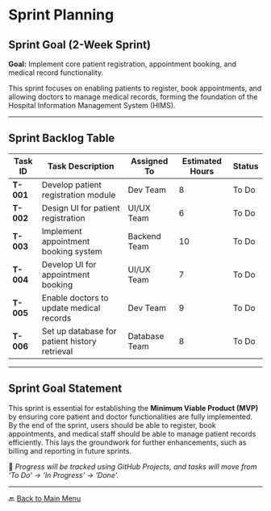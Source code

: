 # Sprint Planning

## Sprint Goal (2-Week Sprint)
**Goal:** Implement core patient registration, appointment booking, and medical record functionality.

This sprint focuses on enabling patients to register, book appointments, and allowing doctors to manage medical records, forming the foundation of the Hospital Information Management System (HIMS). 

---

## Sprint Backlog Table

| **Task ID** | **Task Description** | **Assigned To** | **Estimated Hours** | **Status** |
|------------|----------------------|----------------|-----------------|------------|
| **T-001** | Develop patient registration module | Dev Team | 8 | To Do |
| **T-002** | Design UI for patient registration | UI/UX Team | 6 | To Do |
| **T-003** | Implement appointment booking system | Backend Team | 10 | To Do |
| **T-004** | Develop UI for appointment booking | UI/UX Team | 7 | To Do |
| **T-005** | Enable doctors to update medical records | Dev Team | 9 | To Do |
| **T-006** | Set up database for patient history retrieval | Database Team | 8 | To Do |

---

## Sprint Goal Statement
This sprint is essential for establishing the **Minimum Viable Product (MVP)** by ensuring core patient and doctor functionalities are fully implemented. By the end of the sprint, users should be able to register, book appointments, and medical staff should be able to manage patient records efficiently. This lays the groundwork for further enhancements, such as billing and reporting in future sprints.

📌 *Progress will be tracked using GitHub Projects, and tasks will move from 'To Do' → 'In Progress' → 'Done'.*

---
🔙 [Back to Main Menu](./Agile_Planning_Document.md)
